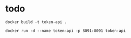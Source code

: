 # todo

```
docker build -t token-api . 
```

```
docker run -d --name token-api -p 8091:8091 token-api
```
